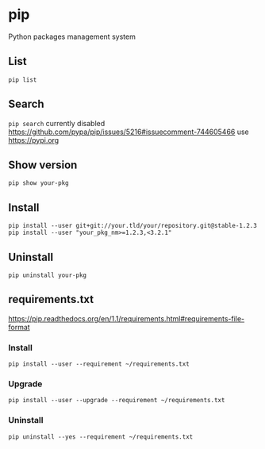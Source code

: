# pip

Python packages management system

## List

    pip list

## Search

`pip search` currently disabled https://github.com/pypa/pip/issues/5216#issuecomment-744605466
use https://pypi.org

## Show version

    pip show your-pkg

## Install

    pip install --user git+git://your.tld/your/repository.git@stable-1.2.3
    pip install --user "your_pkg_nm>=1.2.3,<3.2.1"

## Uninstall

    pip uninstall your-pkg

## requirements.txt

<https://pip.readthedocs.org/en/1.1/requirements.html#requirements-file-format>

### Install

    pip install --user --requirement ~/requirements.txt

### Upgrade

    pip install --user --upgrade --requirement ~/requirements.txt

### Uninstall

    pip uninstall --yes --requirement ~/requirements.txt
